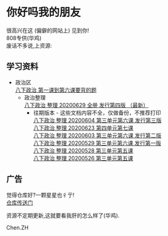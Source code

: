 # 你好吗我的朋友
很高兴在这 (偏僻的网站上) 见到你!  
808专供(华鸡)  
废话不多说,上资源:
  
  
## 学习资料
+ 政治区  
<a href="https://gitee.com/ChensingML/Our-808/raw/master/Sources/Menu/%E7%AC%AC%E4%B8%80%E8%AF%BE%E5%88%B0%E7%AC%AC%E5%85%AD%E8%AF%BE.txt" download="八下政治 第一课到第六课要背的题.txt" target="_blank">八下政治 第一课到第六课要背的题</a>  
	+ 政治整理    
	<a href="https://gitee.com/ChensingML/Our-808/raw/master/Sources/Pol/20200629_Re4/20200629_Re4.docx" download="八下政治 整理 20200604 全册Re4.docx" target="_blank">八下政治 整理 20200629 全册 发行第四版 （最新）</a>
		+ 往期版本 - 这些文档内容不全，仅做备份，不推荐打印   
<a href="https://gitee.com/ChensingML/Our-808/raw/master/Sources/Pol/20200604_Re3/20200604_Re3.docx" download="八下政治 整理 20200604 第三单元第六课Re3.docx" target="_blank">八下政治 整理 20200604 第三单元第六课 发行第三版</a>  
<a href="https://gitee.com/ChensingML/Our-808/raw/master/Sources/Pol/20200623/20200623.docx" download="八下政治 整理 20200623 第四单元第七课.docx" target="_blank">八下政治 整理 20200623 第四单元第七课</a>  
<a href="https://gitee.com/ChensingML/Our-808/raw/master/Sources/Pol/20200603_Re2/20200603_Re2.docx" download="八下政治 整理 20200603 第三单元第六课Re2.docx" target="_blank">八下政治 整理 20200603 第三单元第六课 发行第二版</a>  
<a href="https://gitee.com/ChensingML/Our-808/raw/master/Sources/Pol/20200529_Re1/20200529_Re1.docx" download="八下政治 整理 20200529 第三单元第六课Re1.docx" target="_blank">八下政治 整理 20200529 第三单元第六课 发行第一版</a>  
<a href="https://gitee.com/ChensingML/Our-808/raw/master/Sources/Pol/20200528/20200528.docx" download="八下政治 整理 20200528 第三单元第五课.docx" target="_blank">八下政治 整理 20200528 第三单元第五课</a>  
<a href="https://gitee.com/ChensingML/Our-808/raw/master/Sources/Pol/20200526/20200526.docx" download="八下政治 整理 20200526 第三单元第五课.docx" target="_blank">八下政治 整理 20200526 第三单元第五课</a>  
  
  
## 广告
觉得仓库好?一颗星星也彳亍!  
[仓库传送门](https://github.com/ChensingML/ChenZH-808)
  
资源不定期更新,这就要看我肝的怎么样了(华鸡).  
  
Chen.ZH  
